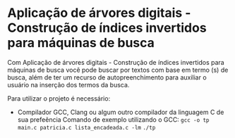 # Aplicação de árvores digitais - Construção de índices invertidos para máquinas de busca

Com Aplicação de árvores digitais - Construção de índices invertidos para máquinas de busca você pode buscar
por textos com base em termo (s) de busca, além de ter um recurso de autopreenchimento para auxiliar o usuário na
inserção dos termos da busca.

Para utilizar o projeto é necessário:
- Compilador GCC, Clang ou algum outro compilador da linguagem C de sua prefeẽncia 
Comando de exemplo utilizando o GCC: 
`gcc -o tp main.c patricia.c lista_encadeada.c -lm`
`./tp`



